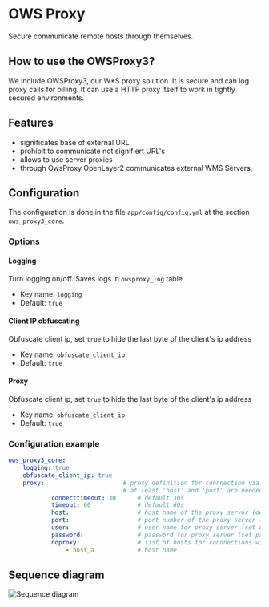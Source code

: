 # OWS Proxy

Secure communicate remote hosts through themselves.

## How to use the OWSProxy3?

We include OWSProxy3, our W*S proxy solution. It is secure and can log proxy calls for billing. It can use a HTTP proxy
itself to work in tightly secured environments.

## Features

* significates base of external URL
* prohibit to communicate not signifiert URL's
* allows to use server proxies
* through OwsProxy OpenLayer2 communicates external WMS Servers,


## Configuration

The configuration is done in the file `app/config/config.yml` at the section `ows_proxy3_core`.

### Options

#### Logging 

Turn logging  on/off. 
Saves logs in `owsproxy_log` table

* Key name: `logging`
* Default: `true`

#### Client IP obfuscating

Obfuscate client ip, set `true` to hide the last byte of the client's ip address

* Key name: `obfuscate_client_ip`
* Default: `true`

#### Proxy

Obfuscate client ip, set `true` to hide the last byte of the client's ip address

* Key name: `obfuscate_client_ip`
* Default: `true`

### Configuration example

```yaml
ows_proxy3_core:
    logging: true               
    obfuscate_client_ip: true 
    proxy:                      # proxy definition for connnection via a proxy server
                                # at least 'host' and 'port' are needed for proxy definition
            connecttimeout: 30      # default 30s
            timeout: 60             # default 60s 
            host:                   # host name of the proxy server (define a host for a connection via a proxy server)
            port:                   # port number of the proxy server (define a host for a connection via a proxy server)
            user:                   # user name for proxy server (set user for proxy server if needed)
            password:               # password for proxy server (set password for proxy server if defined)
            noproxy:                # list of hosts for connnections without proxy server
                - host_a            # host name
```


##  Sequence diagram

![Sequence diagram](http://plantuml.com/plantuml/proxy?src=https://raw.githubusercontent.com/mapbender/owsproxy3/release/3.0.5/src/OwsProxy3/CoreBundle/Documentation/communication.puml)